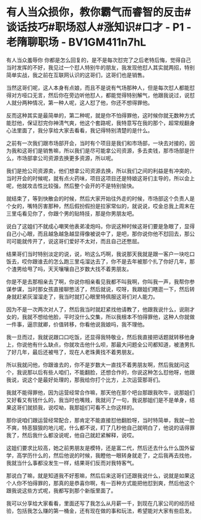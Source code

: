 # 有人当众损你，教你霸气而睿智的反击#谈话技巧#职场怼人#涨知识#口才 - P1 - 老隋聊职场 - BV1GM411n7hL

有人当众羞辱你 你都是怎么回复的，是不是每次怼完了之后老特后悔，觉得自己当时发挥的不好，我见过一个怼人特别牛的朋友，我发现他怼人其实就两招，特别简单实战，我之前在互联网认识的这哥们，这哥们也是销售。

当然这哥们呢，这人本身有点娘，而且不是说有气场那种人，但是每次怼人都能怼得对方哑口无言，然后你在旁边听他怼人，都能觉得特别解气，他跟我说过，说怼人就分两种情况，第一种人呢，这人怼了他，你还不想得罪他。

反而这种其实是最简单的，第二种呢，就是你不怕得罪他，这时候你就无数种方式能怼他，保证怼完你神清气爽，他这个套路呢，我特意写在我的那个，超常规翻身心法里面了，我分享给大家去看看，我记得特别清楚的是什么。

之前有一次我们跟市场部开会，当时有个项目是我们和市场部，一块去对接的，因为我和这哥们是销售嘛，所以我们是尽可能拿公司资源，多去卖钱，那市场部是什么，市场部拿公司资源去换更多资源，所以呢。

我们是抢公司资源卖，他们想拿公司资源去换，所以我们之间的利益是有冲突的，当时开会的时候呢，就有点火药味，项目这项目还是特娘这哥们主导的，所以会上呢，他就攻击性比较强，然后整个会开的不是特别愉快。

就结束了，等到快散会的时候，然后大家开始往外走的时候，市场部这个负责人是个女的，嘴特厉害那种，然后假扮假扮是拉家常似的，就说说，哎金总我上周末在三里屯看见你了，你跟个男的贴特技，那是你男朋友吧。

说白了这姐们不就成心嘲笑他表弟凌炮吗，你说这种时候这哥们要是急眼了，显得自己小心眼，而且越急越急越显得像被说中了，是吧，那你说你他不怼回去，那公司可能就传开了，说这哥们爱好不太对，而且自己还憋屈。

结果哥们当时特别淡定的说，说，哟这么巧啊，我说那天我就是跟一客户一块吃口饭去，哎你跟谁去的怎么跑三里屯溜达去了，你不是去年被那个扎了你好几年，那个渣男给甩了吗，天天嚷嚷自己岁数大找不着男朋友。

你是不是去那相亲去了啊，你说你相亲看见我都不叫我啊，你叫我一声，我帮你参谋参谋，当时那女孩直接聊憋活了，然后就说，哎呀，我跟姐们瞎逛一下，然后转身就赶紧灰溜溜走了，我当时就打心眼里特佩服这哥们对人能力。

因为不是一次两次对人了，然后我当时就赶紧找他请教了，他跟我说什么，说刚才女的，我就不想给他脸，平时没什么交集，所以我根本不怕得罪他，这种人你就做一件事，逼宗就卿，价值转移，你看他说我娘吗，我不理他。

我一旦而过，我就说跟口口吃饭，还显得我特敬业，然后我直接把话题就转移他身上，你说他有什么缺点，你就攻击他什么呗，那最大问题全公司都知道，被渣男扎了好几年，最后还被甩了，现在人老珠黄找不着男朋友。

所以我就问他，你跟谁去的，你不是岁数大一直找不着男朋友啊，然后我就问这个，我说那以后有些人咱们，不能翻脸，还想合作的，你说这种怎么怼他呀，他跟我说，说这个是最好处理的，那我给你打个比方，上次运营那哥们。

我就不能得罪他，因为运营经常合作嘛，那天他在那个吧台那跟我吹牛，说那姐们又好看又有钱什么的，我当时也嘴贱，我就问了一句，我说那姐们是不是单身，结果这哥们就损我，说哎呦，我那姐们可看不上你这样的。

那你说咱们跟运营经常配合，那肯定不能直接怼他翻脸呀，当时特简单，我就一脸不爽，特恶狠狠的地儿呢，什么都不说，盯了几秒他自己就明白了，他说的话得罪我了，然后我什么都没说呢，他自己就赶紧解释，说哎。

这姐们要求比较高，她之前男朋友是模特，还是富二代，然后还去什么什么国外留学，高学历什么的，然后他说的时候，我瞪他一眼转身就走了，之后我再去找他，我就当什么事都没发生一样，结果哥们反而对我特客气。

那说白了嘛，就是知道我不好惹嘛，然后后来这哥们还跟我说什么，说就是如果这个人你不怕得罪的，那真的是恭喜你啊，有一百种方式能把他怼到爽，然后他这个跟我说这些方式呢，我都写到那个新版里面了。

我可以分享给大家看看，里面还写了我怎么从月薪一千，到现在几家公司的经历经验，包括我怎么赚的第一桶金，还有现在做的事和玩法，希望能对大家有些启发。

